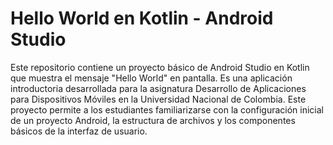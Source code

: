 # Hello World en Kotlin - Android Studio
Este repositorio contiene un proyecto básico de Android Studio en Kotlin que muestra el mensaje "Hello World" en pantalla. Es una aplicación introductoria desarrollada para la asignatura Desarrollo de Aplicaciones para Dispositivos Móviles en la Universidad Nacional de Colombia. Este proyecto permite a los estudiantes familiarizarse con la configuración inicial de un proyecto Android, la estructura de archivos y los componentes básicos de la interfaz de usuario.


